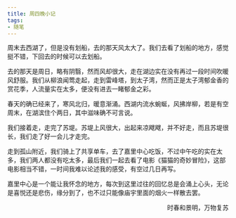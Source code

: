 ```yaml
---
title: 周四晚小记
tags:
- 随笔
---
```




周末去西湖了，但是没有划船，去的那天风太大了。我们去看了划船的地方，感觉挺不错，下回去的时候可以去划船。

去的那天是周日，略有阴翳，然而风却很大，走在湖边实在没有再过一段时间吹暖风舒服。我们从柳浪闻莺走起，走到雷峰塔，到太子湾，然而正是太子湾郁金香的赏花季，人流量实在太多，便没有进去一睹郁金之彩。

春天的确已经来了，寒风北归，暖意渐涌。西湖内流水蜿蜒，风拂岸柳，若是有空周末，在湖滨住个两日，其中滋味确不可言说。

我们接着走，走完了苏堤。苏堤上风很大，出起来凉飕飕，并不好走，而且苏堤很长，我们走了好一会儿才走完。

走到孤山附近，我们骑上了共享单车，去了嘉里中心吃饭，不过中午吃的实在太多，我们两人都没有吃太多，最后我们一起去看了电影《猫猫的奇妙冒险》，这部电影相当不错，一时间我难以论述我的感受，有空过几日再写。

嘉里中心是一个能让我怀念的地方，每次到这里过往的回忆总是会涌上心头，无论是喜悦还是悲伤，缘分到了，也不过只能像庙宇里面的烟火一样散去罢。

<p align="right">时春和景明，万物复苏</p>